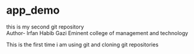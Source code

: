 # app_demo
this is my second git repository
<br>
Author- Irfan Habib Gazi
Eminent college of management and technology

This is the first time i am using git and cloning git repositories
